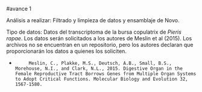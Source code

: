 #avance 1 

Análisis a realizar: Filtrado y limpieza de datos y ensamblaje de Novo.

Tipo de datos: Datos del transcriptoma de la bursa copulatrix de *Pieris rapae*. Los datos serán solicitados a los autores de Meslin
et al (2015). Los archivos no se encuentran en un repositorio, pero los autores declaran que proporcionarán los datos a quienes los soliciten.
-          Meslin, C., Plakke, M.S., Deutsch, A.B., Small, B.S., Morehouse, N.I., and Clark, N.L., 2015. Digestive Organ in the Female Reproductive Tract Borrows Genes from Multiple Organ Systems to Adopt Critical Functions. Molecular Biology and Evolution 32, 1567-1580.